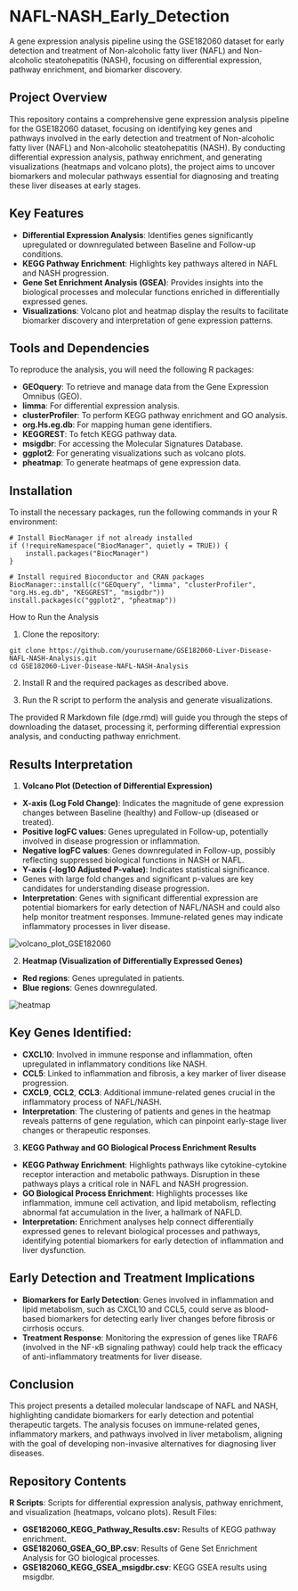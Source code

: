 # NAFL-NASH_Early_Detection
A gene expression analysis pipeline using the GSE182060 dataset for early detection and treatment of Non-alcoholic fatty liver (NAFL) and Non-alcoholic steatohepatitis (NASH), focusing on differential expression, pathway enrichment, and biomarker discovery.

## Project Overview
This repository contains a comprehensive gene expression analysis pipeline for the GSE182060 dataset, focusing on identifying key genes and pathways involved in the early detection and treatment of Non-alcoholic fatty liver (NAFL) and Non-alcoholic steatohepatitis (NASH). By conducting differential expression analysis, pathway enrichment, and generating visualizations (heatmaps and volcano plots), the project aims to uncover biomarkers and molecular pathways essential for diagnosing and treating these liver diseases at early stages.

## Key Features
- **Differential Expression Analysis**: Identifies genes significantly upregulated or downregulated between Baseline and Follow-up conditions.
- **KEGG Pathway Enrichment**: Highlights key pathways altered in NAFL and NASH progression.
- **Gene Set Enrichment Analysis (GSEA)**: Provides insights into the biological processes and molecular functions enriched in differentially expressed genes.
- **Visualizations**: Volcano plot and heatmap display the results to facilitate biomarker discovery and interpretation of gene expression patterns.

## Tools and Dependencies
To reproduce the analysis, you will need the following R packages:

- **GEOquery**: To retrieve and manage data from the Gene Expression Omnibus (GEO).
- **limma**: For differential expression analysis.
- **clusterProfiler**: To perform KEGG pathway enrichment and GO analysis.
- **org.Hs.eg.db**: For mapping human gene identifiers.
- **KEGGREST**: To fetch KEGG pathway data.
- **msigdbr**: For accessing the Molecular Signatures Database.
- **ggplot2**: For generating visualizations such as volcano plots.
- **pheatmap**: To generate heatmaps of gene expression data.

## Installation
To install the necessary packages, run the following commands in your R environment:
```
# Install BiocManager if not already installed
if (!requireNamespace("BiocManager", quietly = TRUE)) {
    install.packages("BiocManager")
}

# Install required Bioconductor and CRAN packages
BiocManager::install(c("GEOquery", "limma", "clusterProfiler", "org.Hs.eg.db", "KEGGREST", "msigdbr"))
install.packages(c("ggplot2", "pheatmap"))
```

How to Run the Analysis
1. Clone the repository:
```
git clone https://github.com/yourusername/GSE182060-Liver-Disease-NAFL-NASH-Analysis.git
cd GSE182060-Liver-Disease-NAFL-NASH-Analysis
```
2. Install R and the required packages as described above.

3. Run the R script to perform the analysis and generate visualizations.

The provided R Markdown file (dge.rmd) will guide you through the steps of downloading the dataset, processing it, performing differential expression analysis, and conducting pathway enrichment.

## Results Interpretation
1. **Volcano Plot (Detection of Differential Expression)**
- **X-axis (Log Fold Change)**: Indicates the magnitude of gene expression changes between Baseline (healthy) and Follow-up (diseased or treated).
- **Positive logFC values**: Genes upregulated in Follow-up, potentially involved in disease progression or inflammation.
- **Negative logFC values**: Genes downregulated in Follow-up, possibly reflecting suppressed biological functions in NASH or NAFL.
- **Y-axis (-log10 Adjusted P-value)**: Indicates statistical significance.
- Genes with large fold changes and significant p-values are key candidates for understanding disease progression.
- **Interpretation**: Genes with significant differential expression are potential biomarkers for early detection of NAFL/NASH and could also help monitor treatment responses. Immune-related genes may indicate inflammatory processes in liver disease.

![volcano_plot_GSE182060](https://github.com/user-attachments/assets/57c1b66a-2a7d-49b1-b25e-b0d8268bd7e6)

2. **Heatmap (Visualization of Differentially Expressed Genes)**
- **Red regions**: Genes upregulated in patients.
- **Blue regions**: Genes downregulated.

![heatmap](https://github.com/user-attachments/assets/9a07f5ca-9429-4e69-ac4c-9cda14c5aae8)

## Key Genes Identified:
- **CXCL10**: Involved in immune response and inflammation, often upregulated in inflammatory conditions like NASH.
- **CCL5**: Linked to inflammation and fibrosis, a key marker of liver disease progression.
- **CXCL9**, **CCL2**, **CCL3**: Additional immune-related genes crucial in the inflammatory process of NAFL/NASH.
- **Interpretation**: The clustering of patients and genes in the heatmap reveals patterns of gene regulation, which can pinpoint early-stage liver changes or therapeutic responses.

3. **KEGG Pathway and GO Biological Process Enrichment Results**
- **KEGG Pathway Enrichment**: Highlights pathways like cytokine-cytokine receptor interaction and metabolic pathways. Disruption in these pathways plays a critical role in NAFL and NASH progression.
- **GO Biological Process Enrichment**: Highlights processes like inflammation, immune cell activation, and lipid metabolism, reflecting abnormal fat accumulation in the liver, a hallmark of NAFLD.
- **Interpretation:** Enrichment analyses help connect differentially expressed genes to relevant biological processes and pathways, identifying potential biomarkers for early detection of inflammation and liver dysfunction.

## Early Detection and Treatment Implications
- **Biomarkers for Early Detection**: Genes involved in inflammation and lipid metabolism, such as CXCL10 and CCL5, could serve as blood-based biomarkers for detecting early liver changes before fibrosis or cirrhosis occurs.
- **Treatment Response**: Monitoring the expression of genes like TRAF6 (involved in the NF-κB signaling pathway) could help track the efficacy of anti-inflammatory treatments for liver disease.

## Conclusion
This project presents a detailed molecular landscape of NAFL and NASH, highlighting candidate biomarkers for early detection and potential therapeutic targets. The analysis focuses on immune-related genes, inflammatory markers, and pathways involved in liver metabolism, aligning with the goal of developing non-invasive alternatives for diagnosing liver diseases.

## Repository Contents
**R Scripts**: Scripts for differential expression analysis, pathway enrichment, and visualization (heatmaps, volcano plots).
Result Files:
- **GSE182060_KEGG_Pathway_Results.csv:** Results of KEGG pathway enrichment.
- **GSE182060_GSEA_GO_BP.csv**: Results of Gene Set Enrichment Analysis for GO biological processes.
- **GSE182060_KEGG_GSEA_msigdbr.csv**: KEGG GSEA results using msigdbr.
